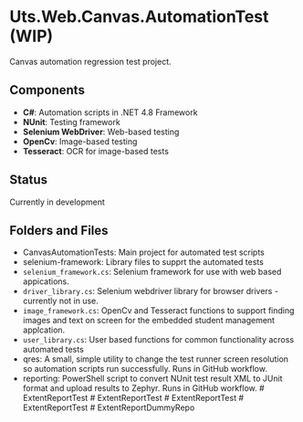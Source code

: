 # Uts.Web.Canvas.AutomationTest (WIP)

Canvas automation regression test project.

## Components

- **C#**: Automation scripts in .NET 4.8 Framework
- **NUnit**: Testing framework
- **Selenium WebDriver**: Web-based testing
- **OpenCv**: Image-based testing
- **Tesseract**: OCR for image-based tests

## Status

Currently in development

## Folders and Files

- CanvasAutomationTests: Main project for automated test scripts
- selenium-framework: Library files to supprt the automated tests
- `selenium_framework.cs`: Selenium framework for use with web based appications.
- `driver_library.cs`: Selenium webdriver library for browser drivers - currently not in use.
- `image_framework.cs`: OpenCv and Tesseract functions to support finding images and text on screen for the embedded student management applcation.
- `user_library.cs`: User based functions for common functionality across automated tests
- qres: A small, simple utility to change the test runner screen resolution so automation scripts run successfully. Runs in GitHub workflow.
- reporting: PowerShell script to convert NUnit test result XML to JUnit format and upload results to Zephyr. Runs in GitHub workflow.
#   E x t e n t R e p o r t T e s t  
 #   E x t e n t R e p o r t T e s t  
 #   E x t e n t R e p o r t T e s t  
 #   E x t e n t R e p o r t T e s t  
 #   E x t e n t R e p o r t D u m m y R e p o  
 